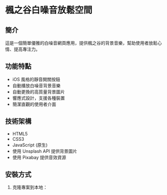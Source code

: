 # 楓之谷白噪音放鬆空間

## 簡介
這是一個簡單優雅的白噪音網頁應用，提供楓之谷的背景音樂，幫助使用者放鬆心情、提高專注力。

## 功能特點
- iOS 風格的靜音開關按鈕
- 自動播放白噪音背景音樂
- 自動更換的高質量背景圖片
- 響應式設計，支援各種裝置
- 簡潔直觀的使用者介面

## 技術架構
- HTML5
- CSS3
- JavaScript (原生)
- 使用 Unsplash API 提供背景圖片
- 使用 Pixabay 提供音效資源

## 安裝方式
1. 克隆專案到本地：